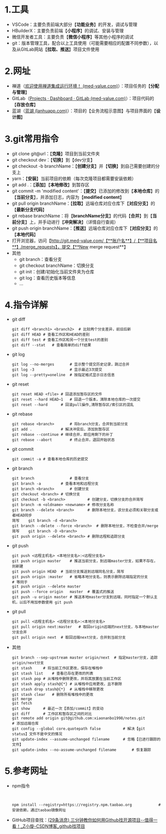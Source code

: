 # 1.工具

- VSCode：主要负责前端大部分【**功能业务**】的开发，调试与管理
- HBuilderX：主要负责前端【**小程序**】的调试、安装与管理
- 微信开发者工具：主要负责【**微信小程序**】等其他小程序的调试
- git：版本管理工具，配合以上工具使用（可能需要相应的配置不同参数），以及从GItLab网站【**拉取、推送**】项目文件使用

# 2.网址

- 禅道（[欢迎使用禅道集成运行环境！ (med-value.com)](http://wiki.med-value.com:8012/)）：项目任务的【**分配与管理**】
- GitLab（[Projects · Dashboard · GitLab (med-value.com)](http://git.med-value.com/)）：项目代码的【**存放仓库**】
- 蓝湖（[蓝湖 (lanhuapp.com)](https://lanhuapp.com/web/#/item)）：项目的【业务流程示意图】与项目界面的【**设计图**】

# 3.git常用指令

- git clone git@url：【**克隆**】项目到当前文件夹
- git checkout dev：【**切换**】到【dev分支】
- git checkout -b branchName：【**创建分支**】并【**切换**】到自己需要创建的分支上
- yarn：【**安装**】当前项目的依赖（每次克隆项目都需要安装依赖）
- git add .：【**添加**】【**本地修改**】到暂存区
- git commit -m 'modified content'：【**提交**】已添加的修改到【**本地仓库**】的【**当前分支**】，并添加日志，内容为【**modified content**】
- git pull origin branchName：【**拉取**】远端仓库对应仓库下【**对应分支**】的【**最新分支代码**】
- git rebase branchName：将【**branchName分支**】的代码【**合并**】到【**当前分支**】上，并手动进行【**冲突解决**】（详情自行查阅）
- git push origin branchName：【**推送**】远端仓库对应仓库下【**对应分支**】的【**本地代码**】
- 打开浏览器，访问【http://git.med-value.com/【**账户名**】/【**项目名**】/merge_requests】，提交【**New merge request**】
- 其他
  - git branch：查看分支
  - git checkout branchName：切换分支
  - git init：创建/初始化当前文件夹为仓库
  - git log：查看历史版本等信息
  - ...

# 4.指令详解

- git diff

  ```git
  git diff <branch1> <branch2>	# 比较两个分支差异，前旧后新
  git diff HEAD	# 查看工作区和HEAD的差别
  git diff test	# 查看工作区和另一个分支test的差别
  git diff --stat	# 查看简单的diff结果
  ```

- git log

  ```git
  git log --no-merges		# 显示整个提交历史记录，跳过合并
  git log -3				# 显示最近3次提交
  git log --pretty=oneline	# 按指定格式显示日志信息
  ```

- git reset

  ```git
  git reset HEAD <file>	# 回退添加暂存区的文件
  git reset --hard HEAD~1	# 回退一个版本，清除本地仓库的一次提交
  git reset --hard		# 回滚pull操作,清除暂存区/索引区的混乱
  ```

- git rebase

  ```git
  git rebase <branch>		# 将branch分支，合并到当前分支
  git add .				# 解决冲突后，添加到暂存区
  git rebase --continue	# 继续合并，即应用剩下的补丁
  git rebase --abort		# 终止合并，退回开始状态
  ```

- git commit

  ```git
  git commit -a	# 查看本地仓库的历史提交
  ```

- git branch

  ```git
  git branch				# 查看分支
  git branch -a			# 查看本地和远程分支
  git branch <branch>		# 创建分支
  git checkout <branch>	# 切换分支
  git checkout -b <branch>			# 创建分支，切换分支的合并简写
  git branch -m <oldname> <newname>	# 修改分支名称
  git branch --delete <branch>		# 删除本地分支，该分支必须和关联分支或者HEAD同步
  简写	git branch -d <branch>
  git branch --delete --force <branch>	# 删除本地分支，不检查合并/merge
  简写	git branch -D <branch>
  git push origin --delete <branch>	# 删除远程和追踪分支
  
  ```

  

- git push

  ```git
  git push <远程主机名> <本地分支名>:<远程分支名>
  git push origin master	# 推送当前分支，到远端master分支，如果不存在，则新建
  git push origin HEAD	# 当前分支推送到远端同名分支，简写
  git push origin :master	# 省略本地分支名，则表示删除远端指定的分支
  # 等同于
  git push origin --delete master
  git push --force origin	master	# 覆盖式的推送
  git push -u origin master	# 推送本地master分支到远端，同时指定一个默认主机，以后不用加参数使用 git push
  ```

- git pull

  ```git
  git pull <远程主机名> <远程分支名>:<本地分支名>
  git pull origin next:master	# 取回origin远端的next分支，与本地master分支合并
  git pull origin next	# 取回远端next分支，合并到当前分支
  ```

- 其他

  ```git
  git branch --sep-upstream master origin/next	# 指定master分支，追踪origin/next分支
  git stash		# 将当前工作区更改，保存在堆栈中
  git stash list	# 查看已存在更改的列表
  git stash pop	# 从堆栈中删除更改，并将其放置在当前工作区
  git stash apply stash@{*}	# 从堆栈中应用更改，且不删除
  git stash drop stash@{*}	# 从堆栈中移除更改
  git stash clear	# 删除所有堆栈中的更改
  git merge
  git fetch
  git show		# 最近一次【添加/commit】的变动
  git diff		# 工作区和暂存区之间的对比
  git remote add origin git@github.com:xiaonanbo1998/notes.git			# 添加远端仓库
  git config --global core.quotepath false			# 解决【git status】文件不是中文的情况
  git update-index --assume-unchanged filename		# 忽略【已进行跟踪的文件】
  git update-index --no-assume-unchanged filename		# 恢复跟踪
  ```
  
  

# 5.参考网址

- npm指令

  ​	

  ```git
  npm install --registry=https://registry.npm.taobao.org			#	安装依赖，通过taobao镜像网址
  ```

- GitHub项目查找：[(29条消息) 三分钟教你如何用Github找开源项目--值得一看！_Z小旋-CSDN博客_github找项目](https://blog.csdn.net/as480133937/article/details/105611577)


